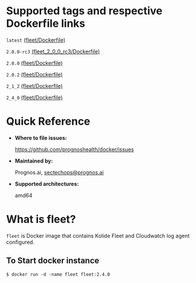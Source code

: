 # Supported tags and respective Dockerfile links

`latest` [(fleet/Dockerfile)](https://github.com/prognoshealth/docker/blob/master/fleet/Dockerfile)

`2.0.0-rc3` [(fleet_2_0_0_rc3/Dockerfile)](https://github.com/prognoshealth/docker/blob/fleet_2_0_0_rc3/fleet/Dockerfile)

`2.0.0` [(fleet/Dockerfile)](https://github.com/prognoshealth/docker/blob/fleet_2_0_0/fleet/Dockerfile)

`2.0.2` [(fleet/Dockerfile)](https://github.com/prognoshealth/docker/blob/fleet_2_0_2/fleet/Dockerfile)

`2_1_2` [(fleet/Dockerfile)](https://github.com/prognoshealth/docker/blob/fleet_2_1_2/fleet/Dockerfile)

`2_4_0` [(fleet/Dockerfile)](https://github.com/prognoshealth/docker/blob/fleet_2_4_0/fleet/Dockerfile)

# Quick Reference
- **Where to file issues:**

    https://github.com/prognoshealth/docker/issues
    
- **Maintained by:**

    Prognos.ai, sectechops@prognos.ai

- **Supported architectures:**

    amd64

# What is fleet?

`fleet` is Docker image that contains Kolide Fleet and Cloudwatch log agent configured.

## To Start docker instance

```
$ docker run -d -name fleet fleet:2.4.0
```
